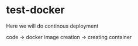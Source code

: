 # test-docker

Here we will do continous deployment 

code -> docker image creation -> creating container
